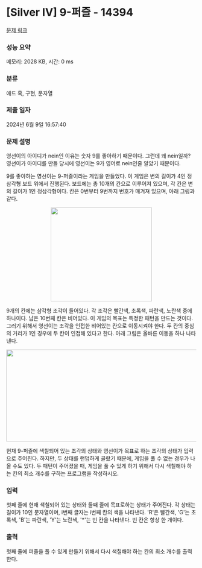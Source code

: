 # [Silver IV] 9-퍼즐 - 14394 

[문제 링크](https://www.acmicpc.net/problem/14394) 

### 성능 요약

메모리: 2028 KB, 시간: 0 ms

### 분류

애드 혹, 구현, 문자열

### 제출 일자

2024년 6월 9일 16:57:40

### 문제 설명

<p>영선이의 아이디가 nein인 이유는 숫자 9를 좋아하기 때문이다. 그런데 왜 nein일까? 영선이가 아이디를 만들 당시에 영선이는 9가 영어로 nein인줄 알았기 때문이다.</p>

<p>9를 좋아하는 영선이는 9-퍼즐이라는 게임을 만들었다. 이 게임은 변의 길이가 4인 정삼각형 보드 위에서 진행된다. 보드에는 총 10개의 칸으로 이루어져 있으며, 각 칸은 변의 길이가 1인 정삼각형이다. 칸은 0번부터 9번까지 번호가 매겨져 있으며, 아래 그림과 같다.</p>

<p style="text-align:center"><img alt="" src="https://onlinejudgeimages.s3-ap-northeast-1.amazonaws.com/problem/14394/1.gif" style="height:249px; width:268px"></p>

<p>9개의 칸에는 삼각형 조각이 들어있다. 각 조각은 빨간색, 초록색, 파란색, 노란색 중에 하나이다. 남은 10번째 칸은 비어있다. 이 게임의 목표는 특정한 패턴을 만드는 것이다. 그러기 위해서 영선이는 조각을 인접한 비어있는 칸으로 이동시켜야 한다. 두 칸의 중심의 거리가 1인 경우에 두 칸이 인접해 있다고 한다. 아래 그림은 올바른 이동을 하나 나타낸다.</p>

<p style="text-align:center"><img alt="" src="https://onlinejudgeimages.s3-ap-northeast-1.amazonaws.com/problem/14394/2.gif" style="height:244px; width:551px"></p>

<p>현재 9-퍼즐에 색칠되어 있는 조각의 상태와 영선이가 목표로 하는 조각의 상태가 입력으로 주어진다. 하지만, 두 상태를 랜덤하게 골랐기 때문에, 게임을 풀 수 없는 경우가 나올 수도 있다. 두 패턴이 주어졌을 때, 게임을 풀 수 있게 하기 위해서 다시 색칠해야 하는 칸의 최소 개수를 구하는 프로그램을 작성하시오. </p>

### 입력 

 <p>첫째 줄에 현재 색칠되어 있는 상태와 둘째 줄에 목표로하는 상태가 주어진다. 각 상태는 길이가 10인 문자열이며, i번째 글자는 i번째 칸의 색을 나타낸다. 'R'은 빨간색, 'G'는 초록색, 'B'는 파란색, 'Y'는 노란색, '*'는 빈 칸을 나타낸다. 빈 칸은 항상 한 개이다.</p>

### 출력 

 <p>첫째 줄에 퍼즐을 풀 수 있게 만들기 위해서 다시 색칠해야 하는 칸의 최소 개수를 출력한다.</p>

